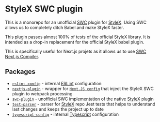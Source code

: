 # StyleX SWC plugin

This is a monorepo for an unofficial [SWC](https://swc.rs/) plugin for
[StyleX](https://github.com/facebook/stylex). Using SWC allows us to completely
ditch Babel and make StyleX faster.

This plugin passes almost 100% of tests of the official StyleX library. It is
intended as a drop-in replacement for the official StyleX babel plugin.

This is specifically useful for Next.js projets as it allows us to use
[SWC Next.js Compiler](https://nextjs.org/docs/architecture/nextjs-compiler).

## Packages

- [`eslint-config`](https://github.com/dwlad90/stylex-swc-plugin/tree/master/packages/eslint-config) -
  internal [ESLint](https://eslint.org/) configuration
- [`nextjs-plugin`](https://github.com/dwlad90/stylex-swc-plugin/tree/master/packages/nextjs-plugin) -
  wrapper for
  [`Next.JS config`](https://nextjs.org/docs/app/api-reference/next-config-js)
  that inject the StyleX SWC plugin to webpack processing
- [`swc-plugin`](https://github.com/dwlad90/stylex-swc-plugin/tree/master/packages/swc-plugin) -
  unofficial SWC implementation of the native
  [StyleX](https://github.com/facebook/stylex) plugin
- [`test-parser`](https://github.com/dwlad90/stylex-swc-plugin/tree/master/packages/test-parser) -
  parser for [StyleX](https://github.com/facebook/stylex) repo Jest tests that
  helps to understand last changes and keeps the project up to date
- [`typescript-config`](https://github.com/dwlad90/stylex-swc-plugin/tree/master/packages/typescript-config) -
  internal
  [Typescript](https://www.typescriptlang.org/docs/handbook/tsconfig-json.htm)
  configuration
